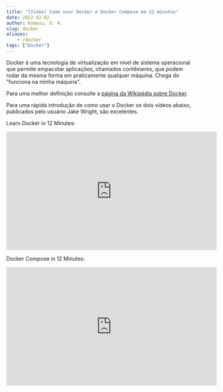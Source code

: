 ```yaml
---
title: "[Vídeo] Como usar Docker e Docker Compose em 12 minutos"
date: 2022-02-02
author: Komesu, D. K.
slug: docker
aliases:
    - /docker
tags: ["Docker"]
---
```


Docker é uma tecnologia de virtualização em nível de sistema operacional que permite empacotar aplicações, chamados contêineres, que podem rodar da mesma forma em praticamente qualquer máquina. Chega do "funciona na minha máquina".

<!--more-->

Para uma melhor definição consulte a [página da Wikipédia sobre Docker](https://en.wikipedia.org/wiki/Docker_(software)).

Para uma rápida introdução de como usar o Docker os dois vídeos abaixo, publicados pelo usuário Jake Wright, são excelentes.

Learn Docker in 12 Minutes:

<iframe width="560" height="315" src="https://www.youtube-nocookie.com/embed/YFl2mCHdv24" title="YouTube video player" frameborder="0" allow="accelerometer; autoplay; clipboard-write; encrypted-media; gyroscope; picture-in-picture" allowfullscreen></iframe>

Docker Compose in 12 Minutes:

<iframe width="560" height="315" src="https://www.youtube-nocookie.com/embed/Qw9zlE3t8Ko" title="YouTube video player" frameborder="0" allow="accelerometer; autoplay; clipboard-write; encrypted-media; gyroscope; picture-in-picture" allowfullscreen></iframe>
